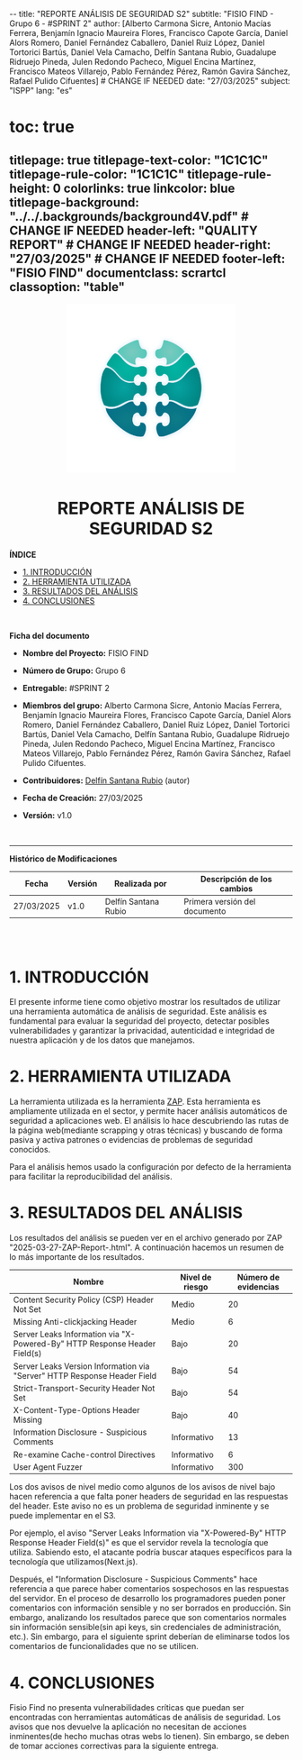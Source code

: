 --
title: "REPORTE ANÁLISIS DE SEGURIDAD S2"
subtitle: "FISIO FIND - Grupo 6 - #SPRINT 2"
author: [Alberto Carmona Sicre, Antonio Macías Ferrera, Benjamín Ignacio Maureira Flores, Francisco Capote García, Daniel Alors Romero, Daniel Fernández Caballero, Daniel Ruiz López, Daniel Tortorici Bartús, Daniel Vela Camacho, Delfín Santana Rubio, Guadalupe Ridruejo Pineda, Julen Redondo Pacheco, Miguel Encina Martínez, Francisco Mateos Villarejo, Pablo Fernández Pérez, Ramón Gavira Sánchez, Rafael Pulido Cifuentes]                                                # CHANGE IF NEEDED
date: "27/03/2025"
subject: "ISPP"
lang: "es"
# toc: true
titlepage: true
titlepage-text-color: "1C1C1C"
titlepage-rule-color: "1C1C1C"
titlepage-rule-height: 0
colorlinks: true
linkcolor: blue
titlepage-background: "../../.backgrounds/background4V.pdf"  # CHANGE IF NEEDED
header-left: "QUALITY REPORT"                                  # CHANGE IF NEEDED
header-right: "27/03/2025"                                # CHANGE IF NEEDED
footer-left: "FISIO FIND"
documentclass: scrartcl
classoption: "table"
---

<!-- COMMENT THIS WHEN EXPORTING TO PDF -->
<p align="center">
  <img src="../../.img/Logo_FisioFind_Verde_sin_fondo.webp" alt="Logo FisioFind" width="300" />
</p>

<h1 align="center" style="font-size: 30px; font-weight: bold;">
  REPORTE ANÁLISIS DE SEGURIDAD S2
</h1>

**ÍNDICE**
- [1. INTRODUCCIÓN](#1-introducción)
- [2. HERRAMIENTA UTILIZADA](#2-herramienta-utilizada)
- [3. RESULTADOS DEL ANÁLISIS](#3-resultados-del-análisis)
- [4. CONCLUSIONES](#4-conclusiones)

<!-- COMMENT WHEN EXPORTING TO PDF -->

<br>

**Ficha del documento**

- **Nombre del Proyecto:** FISIO FIND

- **Número de Grupo:** Grupo 6

- **Entregable:** #SPRINT 2

- **Miembros del grupo:** Alberto Carmona Sicre, Antonio Macías Ferrera, Benjamín Ignacio Maureira Flores, Francisco Capote García, Daniel Alors Romero, Daniel Fernández Caballero, Daniel Ruiz López, Daniel Tortorici Bartús, Daniel Vela Camacho, Delfín Santana Rubio, Guadalupe Ridruejo Pineda, Julen Redondo Pacheco, Miguel Encina Martínez, Francisco Mateos Villarejo, Pablo Fernández Pérez, Ramón Gavira Sánchez, Rafael Pulido Cifuentes.

- **Contribuidores:** [Delfín Santana Rubio](https://github.com/DelfinSR) (autor)

- **Fecha de Creación:** 27/03/2025  

- **Versión:** v1.0

<br>

---

**Histórico de Modificaciones**

| Fecha      | Versión | Realizada por   | Descripción de los cambios                       |
| ---------- | ------- | --------------- | ------------------------------------------------ |
| 27/03/2025 | v1.0    | Delfín Santana Rubio | Primera versión del documento |


<br>

<!-- \newpage -->

<br>

# 1. INTRODUCCIÓN
El presente informe tiene como objetivo mostrar los resultados de utilizar una herramienta automática de análisis de seguridad. Este análisis es fundamental para evaluar la seguridad del proyecto, detectar posibles vulnerabilidades y garantizar la privacidad, autenticidad e integridad de nuestra aplicación y de los datos que manejamos.

# 2. HERRAMIENTA UTILIZADA
La herramienta utilizada es la herramienta [ZAP](https://www.zaproxy.org/). Esta herramienta es ampliamente utilizada en el sector, y permite hacer análisis automáticos de seguridad a aplicaciones web. El análisis lo hace descubriendo las rutas de la página web(mediante scrapping y otras técnicas) y buscando de forma pasiva y activa patrones o evidencias de problemas de seguridad conocidos.

Para el análisis hemos usado la configuración por defecto de la herramienta para facilitar la reproducibilidad del análisis.

# 3. RESULTADOS DEL ANÁLISIS

Los resultados del análisis se pueden ver en el archivo generado por ZAP "2025-03-27-ZAP-Report-.html". A continuación hacemos un resumen de lo más importante de los resultados.

|Nombre | 	Nivel de riesgo | 	Número de evidencias |
|----|------------|------------------------|
|Content Security Policy (CSP) Header Not Set| 	Medio |	20|
|Missing Anti-clickjacking Header |	Medio 	|6|
|Server Leaks Information via "X-Powered-By" HTTP Response Header Field(s) |	Bajo |	20|
|Server Leaks Version Information via "Server" HTTP Response Header Field |	Bajo |	54|
|Strict-Transport-Security Header Not Set |	Bajo |	54|
|X-Content-Type-Options Header Missing |	Bajo |	40|
|Information Disclosure - Suspicious Comments |	Informativo |	13|
|Re-examine Cache-control Directives |	Informativo |	6|
|User Agent Fuzzer |	Informativo |	300|

Los dos avisos de nivel medio como algunos de los avisos de nivel bajo hacen referencia a que falta poner headers de seguridad en las respuestas del header. Este aviso no es un problema de seguridad inminente y se puede implementar en el S3.

Por ejemplo, el aviso "Server Leaks Information via "X-Powered-By" HTTP Response Header Field(s)" es que el servidor revela la tecnología que utiliza. Sabiendo esto, el atacante podría buscar ataques específicos para la tecnología que utilizamos(Next.js).

Después, el "Information Disclosure - Suspicious Comments" hace referencia a que parece haber comentarios sospechosos en las respuestas del servidor. En el proceso de desarrollo los programadores pueden poner comentarios con información sensible y no ser borrados en producción. Sin embargo, analizando los resultados parece que son comentarios normales sin información sensible(sin api keys, sin credenciales de administración, etc.). Sin embargo, para el siguiente sprint deberían de eliminarse todos los comentarios de funcionalidades que no se utilicen.

# 4. CONCLUSIONES
Fisio Find no presenta vulnerabilidades críticas que puedan ser encontradas con herramientas automáticas de análisis de seguridad. Los avisos que nos devuelve la aplicación no necesitan de acciones inminentes(de hecho muchas otras webs lo tienen). Sin embargo, se deben de tomar acciones correctivas para la siguiente entrega.

